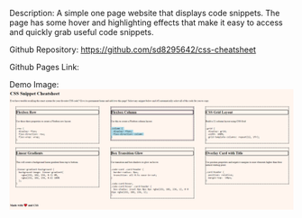 Description: A simple one page website that displays code snippets. The page has some hover and highlighting effects that make it easy to access and quickly grab useful code snippets.

Github Repository: https://github.com/sd8295642/css-cheatsheet

Github Pages Link: 

Demo Image: ![Code Snippet Website](image.png)

